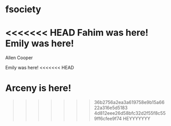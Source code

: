 # fsociety
<<<<<<< HEAD
Fahim was here!
Emily was here!
=======
Allen Cooper

Emily was here!
<<<<<<< HEAD

Arceny is here!
=======
>>>>>>> 36b2756a2ea3a619758e9b15a6622a316e5d5183
>>>>>>> 4d812eee26d58bfc32d2f55f8c559ff6cfee9f74
HEYYYYYYY